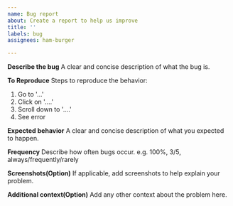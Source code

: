 ```yaml
---
name: Bug report
about: Create a report to help us improve
title: ''
labels: bug
assignees: ham-burger

---
```


**Describe the bug**
A clear and concise description of what the bug is.

**To Reproduce**
Steps to reproduce the behavior:
1. Go to '...'
2. Click on '....'
3. Scroll down to '....'
4. See error

**Expected behavior**
A clear and concise description of what you expected to happen.

**Frequency**
Describe how often bugs occur.
e.g. 100%, 3/5, always/frequently/rarely

**Screenshots(Option)**
If applicable, add screenshots to help explain your problem.

**Additional context(Option)**
Add any other context about the problem here.
